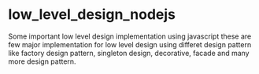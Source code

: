 # low_level_design_nodejs
Some important low level design implementation using javascript 
these are few major implementation for low level design using differet design pattern like
factory design pattern, singleton design, decorative, facade and many more design pattern.